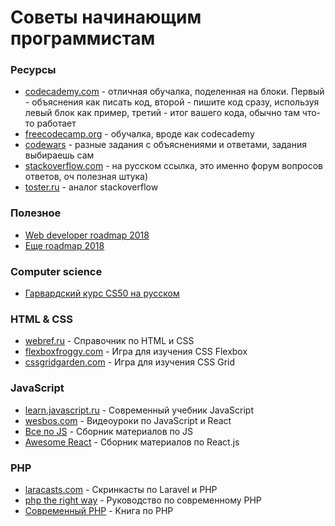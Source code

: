 # Советы начинающим программистам

### Ресурсы

- [codecademy.com](https://www.codecademy.com/) - отличная обучалка, поделенная на блоки. Первый - объяснения как писать код, второй - пишите код сразу, используя левый блок как пример, третий - итог вашего кода, обычно там что-то работает
- [freecodecamp.org](https://www.freecodecamp.org/) - обучалка, вроде как codecademy
- [codewars](https://www.codewars.com/) - разные задания с объяснениями и ответами, задания выбираешь сам
- [stackoverflow.com](https://ru.stackoverflow.com/) - на русском ссылка, это именно форум вопросов ответов, оч полезная штука)
- [toster.ru](https://toster.ru/) - аналог stackoverflow

### Полезное

- [Web developer roadmap 2018](https://github.com/kamranahmedse/developer-roadmap/)
- [Еще roadmap 2018](https://proglib.io/p/web-developer-2018/)

### Computer science

- [Гарвардский курс CS50 на русском](https://habr.com/company/vertdider/blog/403823/)

### HTML & CSS

- [webref.ru](https://webref.ru/) - Справочник по HTML и CSS
- [flexboxfroggy.com](https://flexboxfroggy.com/) - Игра для изучения CSS Flexbox
- [cssgridgarden.com](https://cssgridgarden.com/) - Игра для изучения CSS Grid


### JavaScript

- [learn.javascript.ru](https://learn.javascript.ru/) - Современный учебник JavaScript
- [wesbos.com](https://wesbos.com/) - Видеоуроки по JavaScript и React
- [Все по JS](https://github.com/snipcart/learn-vanilla-js/) - Сборник материалов по JS
- [Awesome React](https://github.com/enaqx/awesome-react/) - Сборник материалов по React.js

### PHP

- [laracasts.com](https://laracasts.com/) - Скринкасты по Laravel и PHP
- [php the right way](https://phptherightway.com/) - Руководство по современному PHP
- [Современный PHP](https://www.ozon.ru/context/detail/id/135695718/) - Книга по PHP
